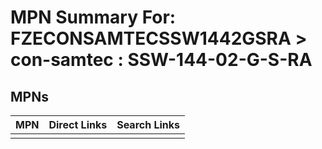 



# MPN Summary For: FZECONSAMTECSSW1442GSRA > con-samtec : SSW-144-02-G-S-RA

## MPNs
  

|MPN|Direct Links|Search Links|
| :--- | :--- | :--- |
||||

